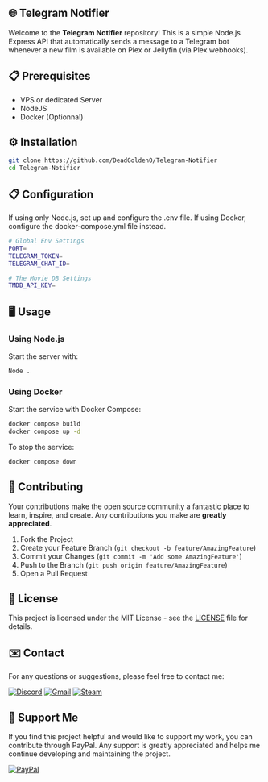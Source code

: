 ## 🌐 Telegram Notifier

Welcome to the **Telegram Notifier** repository! This is a simple Node.js Express API that automatically sends a message to a Telegram bot whenever a new film is available on Plex or Jellyfin (via Plex webhooks).

## 📋 Prerequisites

- VPS or dedicated Server
- NodeJS
- Docker (Optionnal)

## ⚙️ Installation

```bash
git clone https://github.com/DeadGolden0/Telegram-Notifier
cd Telegram-Notifier
```

## 📋 Configuration
If using only Node.js, set up and configure the .env file. If using Docker, configure the docker-compose.yml file instead.

```bash
# Global Env Settings
PORT=
TELEGRAM_TOKEN=
TELEGRAM_CHAT_ID=

# The Movie DB Settings
TMDB_API_KEY=
```

## 🖥️ Usage

### Using Node.js
Start the server with:

```bash
Node .
```

### Using Docker
Start the service with Docker Compose:

```bash
docker compose build
docker compose up -d
```

To stop the service:

```bash
docker compose down
```
 
## 🤝 Contributing

Your contributions make the open source community a fantastic place to learn, inspire, and create. Any contributions you make are **greatly appreciated**.

1. Fork the Project
2. Create your Feature Branch (`git checkout -b feature/AmazingFeature`)
3. Commit your Changes (`git commit -m 'Add some AmazingFeature'`)
4. Push to the Branch (`git push origin feature/AmazingFeature`)
5. Open a Pull Request

## 📝 License

This project is licensed under the MIT License - see the [LICENSE](LICENSE) file for details.

## ✉️ Contact

For any questions or suggestions, please feel free to contact me:

[![Discord](https://img.shields.io/badge/Discord-%235865F2.svg?style=for-the-badge&logo=discord&logoColor=white)](https://discord.gg/w92W7XR9Yg)
[![Gmail](https://img.shields.io/badge/Gmail-D14836?style=for-the-badge&logo=gmail&logoColor=white)](mailto:deadgolden9122@gmail.com)
[![Steam](https://img.shields.io/badge/steam-%23000000.svg?style=for-the-badge&logo=steam&logoColor=white)](https://steamcommunity.com/id/DeAdGoLdEn/)

## 💖 Support Me

If you find this project helpful and would like to support my work, you can contribute through PayPal. Any support is greatly appreciated and helps me continue developing and maintaining the project.

[![PayPal](https://img.shields.io/badge/PayPal-00457C?style=for-the-badge&logo=paypal&logoColor=white)](https://paypal.me/DeadGolden0)
